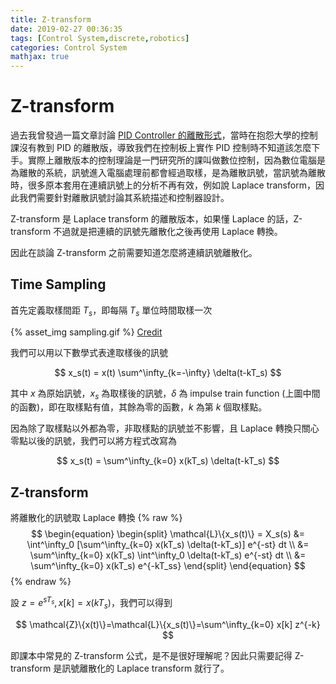 ```yaml
---
title: Z-transform
date: 2019-02-27 00:36:35
tags: [Control System,discrete,robotics]
categories: Control System
mathjax: true
---
```


Z-transform
===

過去我曾發過一篇文章討論 [PID Controller 的離散形式](/2017/11/10/PID-Controller的discrete-form/)，當時在抱怨大學的控制課沒有教到 PID 的離散版，導致我們在控制板上實作 PID 控制時不知道該怎麼下手。實際上離散版本的控制理論是一門研究所的課叫做數位控制，因為數位電腦是為離散的系統，訊號進入電腦處理前都會經過取樣，是為離散訊號，當訊號為離散時，很多原本套用在連續訊號上的分析不再有效，例如說 Laplace transform，因此我們需要針對離散訊號討論其系統描述和控制器設計。

Z-transform 是 Laplace transform 的離散版本，如果懂 Laplace 的話，Z-transform 不過就是把連續的訊號先離散化之後再使用 Laplace 轉換。

因此在談論 Z-transform 之前需要知道怎麼將連續訊號離散化。

Time Sampling
---
首先定義取樣間距 $T_s$，即每隔 $T_s$ 單位時間取樣一次

{% asset_img sampling.gif %}
[Credit](http://fourier.eng.hmc.edu/e101/lectures/Sampling_theorem/node1.html)

我們可以用以下數學式表達取樣後的訊號

$$
x_s(t) = x(t) \sum^\infty_{k=-\infty} \delta(t-kT_s)
$$

其中 $x$ 為原始訊號，$x_s$ 為取樣後的訊號，$\delta$ 為 impulse train function (上圖中間的函數)，即在取樣點有值，其餘為零的函數，$k$ 為第 $k$ 個取樣點。

因為除了取樣點以外都為零，非取樣點的訊號並不影響，且 Laplace 轉換只關心零點以後的訊號，我們可以將方程式改寫為

$$
x_s(t) = \sum^\infty_{k=0} x(kT_s) \delta(t-kT_s)
$$

Z-transform
---

將離散化的訊號取 Laplace 轉換
{% raw %}
$$
\begin{equation}
\begin{split}
\mathcal{L}\{x_s(t)\} = X_s(s) &= \int^\infty_0 [\sum^\infty_{k=0} x(kT_s) \delta(t-kT_s)] e^{-st} dt \\
&= \sum^\infty_{k=0} x(kT_s) \int^\infty_0 \delta(t-kT_s) e^{-st} dt \\
&= \sum^\infty_{k=0} x(kT_s) e^{-kT_ss}
\end{split}
\end{equation}
$$
{% endraw %}

設 $z=e^{sT_s}, x[k]=x(kT_s)$，我們可以得到

$$
\mathcal{Z}\{x(t)\}=\mathcal{L}\{x_s(t)\}=\sum^\infty_{k=0} x[k] z^{-k}
$$

即課本中常見的 Z-transform 公式，是不是很好理解呢？因此只需要記得 Z-transform 是訊號離散化的 Laplace transform 就行了。
